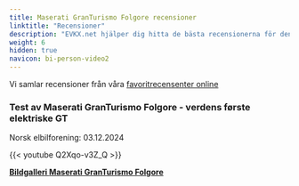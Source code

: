 ```yaml
---
title: Maserati GranTurismo Folgore recensioner
linktitle: "Recensioner"
description: "EVKX.net hjälper dig hitta de bästa recensionerna för denna modell."
weight: 6
hidden: true
navicon: bi-person-video2
---
```

Vi samlar recensioner från våra [favoritrecensenter online](../../../../../guides/evreviewers/)

<div class="container text-center shadow p-2 pe-4 mb-5 bg-body-tertiary rounded border">
<h3>Test av Maserati GranTurismo Folgore - verdens første elektriske GT</h3>
<p>Norsk elbilforening: 03.12.2024</p>

{{< youtube Q2Xqo-v3Z_Q >}}

</div>
<div class="mt-3 mb-3">
<a href="../gallery/" class="text-decoration-none text-black">
<strong><i class="bi-arrow-left"></i>Bildgalleri  </strong>
</a>
<a href="../" class="text-decoration-none text-black float-end">
<strong>Maserati GranTurismo Folgore <i class="bi-arrow-right"></i></strong>
</a>
</div>
